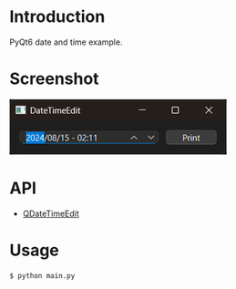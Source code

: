 
# Introduction

PyQt6 date and time example.


# Screenshot

![DateTimeEdit](../res/17-DateTimeEdit.png)


# API

- [QDateTimeEdit](https://doc.qt.io/qtforpython-6/PySide6/QtWidgets/QDateTimeEdit.html)


# Usage

```bash
$ python main.py
```
